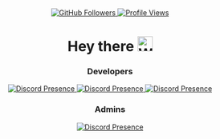 <div id="header" align="center"> 
<div id="badges">
    <br><br>
    <a href="https://github.com/NetherCord?tab=followers">
        <img src="https://img.shields.io/github/followers/NetherCord" alt="GitHub Followers"/>
    </a>
    <a href="https://github.com/NetherCord">
        <img src="https://komarev.com/ghpvc/?username=NetherCord&style=flat-square" alt="Profile Views"/>
    </a>
</div>

<h1>
    Hey there
    <img src="https://media.giphy.com/media/hvRJCLFzcasrR4ia7z/giphy.gif" width="30px" alt="Wave"/>
</h1>

<div id="profile">
    <h3> Developers </h3>
    <a href="https://discord.com/users/1301517850921664547" target="_blank">
        <img src="https://lanyard.cnrad.dev/api/1301517850921664547?animated=false&hideDiscrim=true&borderRadius=30px&idleMessage=Probably%20doing%20something%20else...](https://lanyard.kyrie25.dev/api/390102465586003978?animated=false&waveColor=FF597B&waveSpotifyColor=FF597B&hideDiscrim=true&borderRadius=30px&idleMessage=Probably%20doing%20something%20else)" alt="Discord Presence"/>
    </a>
<a href="https://discord.com/users/390102465586003978" target="_blank">
        <img src="https://lanyard.cnrad.dev/api/390102465586003978?animated=false&hideDiscrim=true&borderRadius=30px&idleMessage=Probably%20doing%20something%20else...](https://lanyard.kyrie25.dev/api/390102465586003978?animated=false&waveColor=FF597B&waveSpotifyColor=FF597B&hideDiscrim=true&borderRadius=30px&idleMessage=Probably%20doing%20something%20else)" alt="Discord Presence"/>
    </a>
    <a href="https://discord.com/users/1275912726606123009" target="_blank">
        <img src="https://lanyard.cnrad.dev/api/1275912726606123009?animated=false&hideDiscrim=true&borderRadius=30px&idleMessage=Probably%20doing%20something%20else...](https://lanyard.kyrie25.dev/api/390102465586003978?animated=false&waveColor=FF597B&waveSpotifyColor=FF597B&hideDiscrim=true&borderRadius=30px&idleMessage=Probably%20doing%20something%20else)" alt="Discord Presence"/>
    </a>
     <h3> Admins </h3>
        <a href="https://discord.com/users/718716985042665532" target="_blank">
        <img src="https://lanyard.cnrad.dev/api/718716985042665532?animated=false&hideDiscrim=true&borderRadius=30px&idleMessage=Probably%20doing%20something%20else...](https://lanyard.kyrie25.dev/api/390102465586003978?animated=false&waveColor=FF597B&waveSpotifyColor=FF597B&hideDiscrim=true&borderRadius=30px&idleMessage=Probably%20doing%20something%20else)" alt="Discord Presence"/>
    </a>
    </div>
    
</div>
